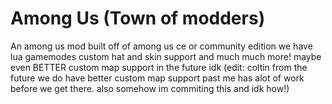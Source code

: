 # Among Us (Town of modders)
An among us mod built off of among us ce or community edition we have lua gamemodes custom hat and skin support and much much more! maybe even BETTER custom map support in the future idk (edit: coltin from the future we do have better custom map support past me has alot of work before we get there. also somehow im commiting this and idk how!)

